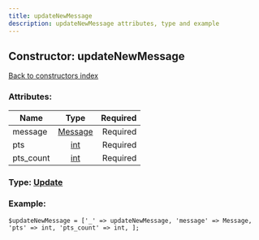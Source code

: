 ```yaml
---
title: updateNewMessage
description: updateNewMessage attributes, type and example
---
```

## Constructor: updateNewMessage  
[Back to constructors index](index.md)



### Attributes:

| Name     |    Type       | Required |
|----------|:-------------:|---------:|
|message|[Message](../types/Message.md) | Required|
|pts|[int](../types/int.md) | Required|
|pts\_count|[int](../types/int.md) | Required|



### Type: [Update](../types/Update.md)


### Example:

```
$updateNewMessage = ['_' => updateNewMessage, 'message' => Message, 'pts' => int, 'pts_count' => int, ];
```